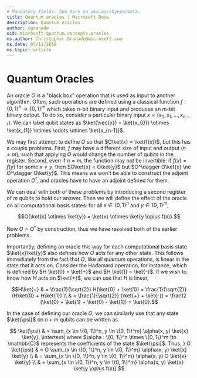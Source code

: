 ```yaml
---
# Mandatory fields. See more on aka.ms/skyeye/meta.
title: Quantum oracles | Microsoft Docs 
description: Quantum oracles
author: cgranade
uid: microsoft.quantum.concepts.oracles
ms.author: Christopher.Granade@microsoft.com
ms.date: 07/11/2018
ms.topic: article
---
```

# Quantum Oracles

An oracle $O$ is a "black box" operation that is used as input to another algorithm.
Often, such operations are defined using a classical function $f : \{0, 1\}^n \to \{0, 1\}^m$ which takes $n$-bit binary input and produces an $m$-bit binary output.
To do so, consider a particular binary input $x = (x_{0}, x_{1}, \dots, x_{n-1})$.
We can label qubit states as $\ket{\vec{x}} = \ket{x_{0}} \otimes \ket{x_{1}} \otimes \cdots \otimes \ket{x_{n-1}}$.

We may first attempt to define $O$ so that $O\ket{x} = \ket{f(x)}$, but this has a couple problems.
First, $f$ may have a different size of input and output ($n \ne m$), such that applying $O$ would change the number of qubits in the register.
Second, even if $n = m$, the function may not be invertible:
if $f(x) = f(y)$ for some $x \ne y$, then $O\ket{x} = O\ket{y}$ but $O^\dagger O\ket{x} \ne O^\dagger O\ket{y}$.
This means we won't be able to construct the adjoint operation $O^\dagger$, and oracles have to have an adjoint defined for them.

We can deal with both of these problems by introducing a second register of $m$ qubits to hold our answer.
Then we will define the effect of the oracle on all computational basis states: for all $x \in \{0, 1\}^n$ and $y \in \{0, 1\}^m$,

$$O(\ket{x} \otimes \ket{y}) = \ket{x} \otimes \ket{y \oplus f(x)}.$$

Now $O = O^\dagger$ by construction, thus we have resolved both of the earlier problems.

Importantly, defining an oracle this way for each computational basis state $\ket{x}\ket{y}$ also defines how $O$ acts for any other state.
This follows immediately from the fact that $O$, like all quantum operations, is linear in the state that it acts on.
Consider the Hadamard operation, for instance, which is defined by $H \ket{0} = \ket{+}$ and $H \ket{1} = \ket{-}$.
If we wish to know how $H$ acts on $\ket{+}$, we can use that $H$ is linear,

$$H\ket{+} & = \frac{1}{\sqrt{2}} H(\ket{0} + \ket{1}) = \frac{1}{\sqrt{2}} (H\ket{0} + H\ket{1}) \\
           & = \frac{1}{\sqrt{2}} (\ket{+} + \ket{-}) = \frac12 (\ket{0} + \ket{1} + \ket{0} - \ket{1}) = \ket{0}.$$

In the case of defining our oracle $O$, we can similarly use that any state $\ket{\psi}$ on $n + m$ qubits can be written as

$$    \ket{\psi} & = \sum_{x \in \{0, 1\}^n, y \in \{0, 1\}^m} \alpha(x, y) \ket{x} \ket{y},
    \intertext{
        where $\alpha : \{0, 1\}^n \times \{0, 1\}^m \to \mathbb{C}$ represents the coefficients of the state $\ket{\psi}$.
        Thus,
    }
    O \ket{\psi} & = O \sum_{x \in \{0, 1\}^n, y \in \{0, 1\}^m} \alpha(x, y) \ket{x} \ket{y} \\
                    & = \sum_{x \in \{0, 1\}^n, y \in \{0, 1\}^m} \alpha(x, y) O \ket{x} \ket{y} \\
                    & = \sum_{x \in \{0, 1\}^n, y \in \{0, 1\}^m} \alpha(x, y) \ket{x} \ket{y \oplus f(x)}.$$
